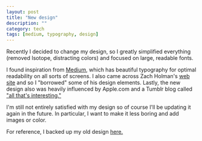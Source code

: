 ```yaml
---
layout: post
title: "New design"
description: ""
category: tech
tags: [medium, typography, design]
---
```



Recently I decided to change my design, so I greatly simplified everything
(removed Isotope, distracting colors) and focused on large, readable fonts.

I found inspiration from <a href="http://www.medium.com" target="_blank">Medium</a>,
which has beautiful typography for optimal readability on all sorts of screens.
I also came across Zach Holman's <a href="http://zachholman.com" target="_blank">web site</a> and
so I "borrowed" some of his design elements. Lastly, the new design also
was heavily influenced by Apple.com and a Tumblr blog called <a href="http://all-thats-interesting.tumblr.com/" target="_blank">"all that's interesting."</a>

I'm still not entirely satisfied with my design so of course I'll be updating it
again in the future. In particular, I want to make it less boring and add images
or color. 

For reference, I backed up my old design <a href="http://design2.minh.io" target="_blank">here.</a>
